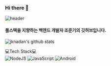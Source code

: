 ### Hi there 👋

![header](https://capsule-render.vercel.app/api?type=wave&color=auto&height=300&section=header&text=jknadan's%20GitHub&fontSize=50)

#### 풀스택을 지향하는 백엔드 개발자 조준기의 깃허브입니다. 

![jknadan's github stats](https://github-readme-stats.vercel.app/api?username=jknadan&show_icons=true)

💻Tech Stack💻</br>
<img alt="NodeJS" src="https://img.shields.io/badge/Node.js-339933.svg?&style=for-the-badge&logo=Node.js&logoColor=black"/>
<img alt="JavaScript" src="https://img.shields.io/badge/JavaScript-F7DF1E.svg?&style=for-the-badge&logo=JavaScript&logoColor=black"/>
<img alt="Android" src="https://img.shields.io/badge/Android-3DDC84.svg?&style=for-the-badge&logo=Android&logoColor=white"/>
<!--
**jknadan/jknadan** is a ✨ _special_ ✨ repository because its `README.md` (this file) appears on your GitHub profile.

Here are some ideas to get you started:

- 🔭 I’m currently working on ...
- 🌱 I’m currently learning ...
- 👯 I’m looking to collaborate on ...
- 🤔 I’m looking for help with ...
- 💬 Ask me about ...
- 📫 How to reach me: ...
- 😄 Pronouns: ...
- ⚡ Fun fact: ...
-->
